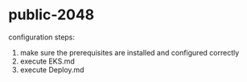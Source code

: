 # public-2048

configuration steps:
1. make sure the prerequisites are installed and configured correctly
2. execute EKS.md
3. execute Deploy.md
